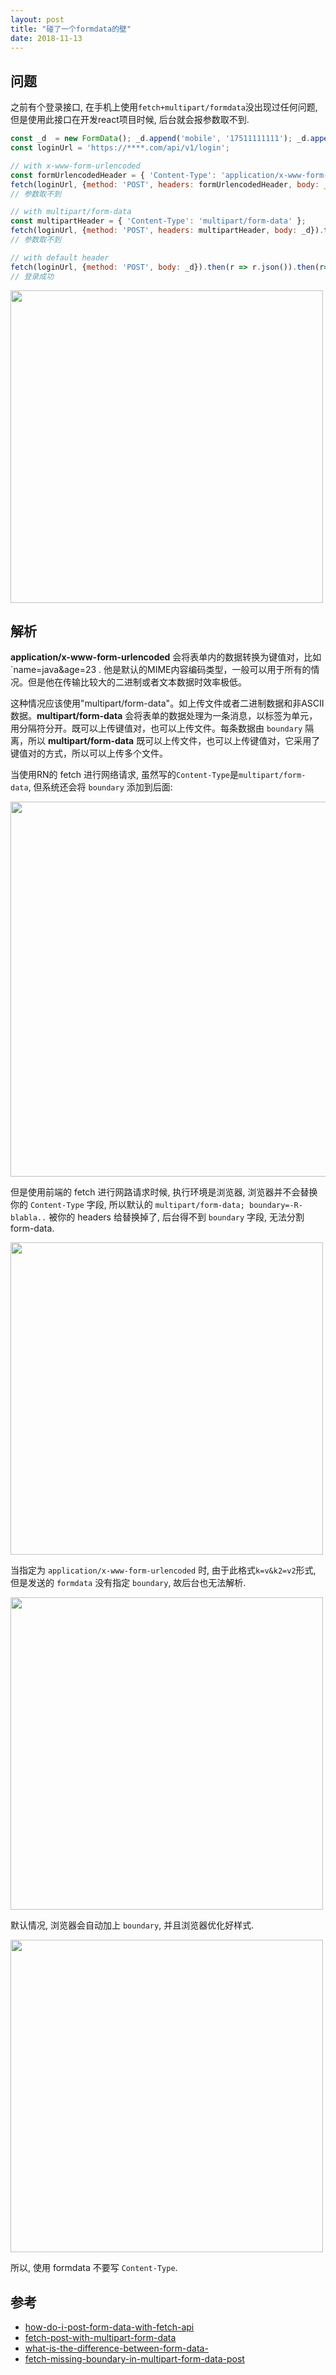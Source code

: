 ```yaml
---
layout: post
title: "碰了一个formdata的壁"
date: 2018-11-13
---
```


## 问题

之前有个登录接口, 在手机上使用`fetch+multipart/formdata`没出现过任何问题, 但是使用此接口在开发react项目时候, 后台就会报参数取不到.


```javascript
const _d  = new FormData(); _d.append('mobile', '17511111111'); _d.append('verifycode', '1234');
const loginUrl = 'https://****.com/api/v1/login';

// with x-www-form-urlencoded
const formUrlencodedHeader = { 'Content-Type': 'application/x-www-form-urlencoded' };
fetch(loginUrl, {method: 'POST', headers: formUrlencodedHeader, body: _d}).then(r => r.json()).then(r=>console.log(r));
// 参数取不到

// with multipart/form-data
const multipartHeader = { 'Content-Type': 'multipart/form-data' };
fetch(loginUrl, {method: 'POST', headers: multipartHeader, body: _d}).then(r => r.json()).then(r=>console.log(r));
// 参数取不到

// with default header
fetch(loginUrl, {method: 'POST', body: _d}).then(r => r.json()).then(r=>console.log(r));
// 登录成功
```

<img src="https://raw.githubusercontent.com/FaiChou/faichou.github.io/master/img/1542121399093.png" width="500" />



## 解析

**application/x-www-form-urlencoded** 会将表单内的数据转换为键值对，比如`name=java&age=23 . 他是默认的MIME内容编码类型，一般可以用于所有的情况。但是他在传输比较大的二进制或者文本数据时效率极低。

这种情况应该使用"multipart/form-data"。如上传文件或者二进制数据和非ASCII数据。**multipart/form-data** 会将表单的数据处理为一条消息，以标签为单元，用分隔符分开。既可以上传键值对，也可以上传文件。每条数据由 `boundary` 隔离，所以 **multipart/form-data** 既可以上传文件，也可以上传键值对，它采用了键值对的方式，所以可以上传多个文件。

当使用RN的 fetch 进行网络请求, 虽然写的`Content-Type`是`multipart/form-data`, 但系统还会将 `boundary` 添加到后面:

<img src="https://raw.githubusercontent.com/FaiChou/faichou.github.io/master/img/1542120732933.png" width="600" />

但是使用前端的 fetch 进行网路请求时候, 执行环境是浏览器, 浏览器并不会替换你的 `Content-Type` 字段, 所以默认的 `multipart/form-data; boundary=-R-blabla..` 被你的 headers 给替换掉了, 后台得不到 `boundary` 字段, 无法分割 form-data.

<img src="https://raw.githubusercontent.com/FaiChou/faichou.github.io/master/img/1542121217972.png" width="500" />


当指定为 `application/x-www-form-urlencoded` 时, 由于此格式`k=v&k2=v2`形式, 但是发送的 `formdata` 没有指定 `boundary`, 故后台也无法解析.

<img src="https://raw.githubusercontent.com/FaiChou/faichou.github.io/master/img/1542121514843.png" width="500" />


默认情况, 浏览器会自动加上 `boundary`, 并且浏览器优化好样式.

<img src="https://raw.githubusercontent.com/FaiChou/faichou.github.io/master/img/1542121279676.png" width="500" />


所以, 使用 formdata 不要写 `Content-Type`.


## 参考

- [how-do-i-post-form-data-with-fetch-api](https://stackoverflow.com/questions/46640024/how-do-i-post-form-data-with-fetch-api)
- [fetch-post-with-multipart-form-data](https://stackoverflow.com/questions/35192841/fetch-post-with-multipart-form-data)
- [what-is-the-difference-between-form-data-](https://stackoverflow.com/questions/26723467/what-is-the-difference-between-form-data-x-www-form-urlencoded-and-raw-in-the-p)
- [fetch-missing-boundary-in-multipart-form-data-post](https://stackoverflow.com/questions/39280438/fetch-missing-boundary-in-multipart-form-data-post)



